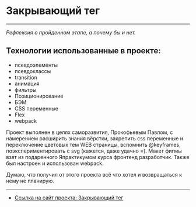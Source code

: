 # Закрывающий тег
***
_Рефлексия о пройденном этапе, а почему бы и нет._

## __Технологии использованные в проекте:__

* псевдоэлементы
* псевдоклассы
* transition
* анимация
* фильтры
* Позиционирование
* БЭМ
* CSS переменные
* Flex
* webpack


Проект выполнен в целях саморазвития, Прокофьевым Павлом,
c намерением расширить знания вёрстки, закрепить css переменные и переключение цветовых тем WEB страницы, 
вспомнить @keyframes, поэкспериментировать с svg (кажется, даже удачно =). 
Макет фигмы взят из подаренного Япрактикумом курса фронтенд разработчик.
Также был настроен и использован webpack.

Думаю, что получил от этого проекта всё что хотел и возвращаться к нему не планирую.

***

* [Ссылка на сайт проекта: Закрывающий тег]() 
